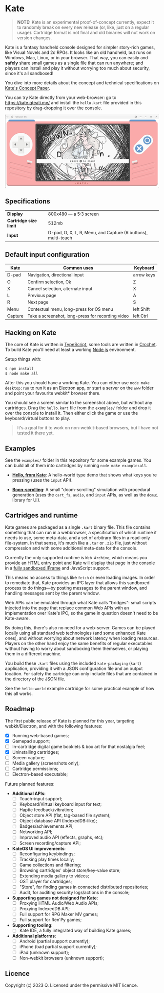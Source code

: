 # Kate

> **NOTE:** Kate is an experimental proof-of-concept currently, expect it to randomly break on every new release (or, like, just on a regular usage). Cartridge format is not final and old binaries will not work on version changes.

Kate is a fantasy handheld console designed for simpler story-rich games, like Visual Novels and 2d RPGs. It looks like an old handheld, but runs on Windows, Mac, Linux, or in your browser. That way, you can easily and **safely** share small games as a single file that can run anywhere; and players can install and play it without worrying too much about security, since it's all sandboxed!

You dive into more details about the concept and technical specifications on [Kate's Concept Paper](./CONCEPT.md).

You can try Kate directly from your web-browser: go to https://kate.qteati.me/ and install the `hello.kart` file provided in this repository by drag-dropping it over the console.

![](./docs/kate.png)

## Specifications

|                          |                                                               |
| ------------------------ | ------------------------------------------------------------- |
| **Display**              | 800x480 — a 5:3 screen                                        |
| **Cartridge size limit** | 512mb                                                         |
| **Input**                | D-pad, O, X, L, R, Menu, and Capture (6 buttons), multi-touch |

## Default input configuration

| **Kate** | **Common uses**                                   | **Keyboard** |
| -------- | ------------------------------------------------- | ------------ |
| D-pad    | Navigation, directional input                     | arrow keys   |
| O        | Confirm selection, Ok                             | Z            |
| X        | Cancel selection, alternate input                 | X            |
| L        | Previous page                                     | A            |
| R        | Next page                                         | S            |
| Menu     | Contextual menu, long-press for OS menu           | left Shift   |
| Capture  | Take a screenshot, long-press for recording video | left Ctrl    |

## Hacking on Kate

The core of Kate is written in [TypeScript](https://www.typescriptlang.org/), some tools are written in [Crochet](https://crochet.qteati.me/). To build Kate you'll need at least a working [Node.js](https://nodejs.org/en/) environment.

Setup things with:

```shell
$ npm install
$ node make all
```

After this you should have a working Kate. You can either use `node make desktop:run` to run it as an Electron app, or start a server on the `www` folder and point your favourite webkit\* browser there.

You should see a screen similar to the screenshot above, but without any cartridges. Drag the `hello.kart` file from the `examples/` folder and drop it over the console to install it. Then either click the game or use the keyboard/virtual buttons to play.

> It's a goal for it to work on non-webkit-based browsers, but I have not tested it there yet.

## Examples

See the `examples/` folder in this repository for some example games. You can build all of them into cartridges by running `node make example:all`.

- [**Hello, from Kate**](examples/hello-world/): A hello-world type demo that shows what keys you're pressing (uses the `input` API).

- [**Boon-scrolling**](examples/boon-scrolling/): A small "doom-scrolling" simulation with procedural generation (uses the `cart_fs`, `audio`, and `input` APIs, as well as the `domui` library for UI).

## Cartridges and runtime

Kate games are packaged as a single `.kart` binary file. This file contains something that can run in a webbrowser, a specification of which runtime it needs to use, some meta-data, and a set of arbitrary files in a read-only file-system. In that sense, it's much like a `.tar` or `.zip` file, just without compression and with some additional meta-data for the console.

Currently the only supported runtime is `Web Archive`, which means you provide an HTML entry point and Kate will display that page in the console in a [fully sandboxed IFrame](https://developer.mozilla.org/en-US/docs/Web/HTML/Element/iframe#attr-sandbox) and JavaScript support.

This means no access to things like `fetch` or even loading images. In order to remediate that, Kate provides an IPC layer that allows this sandboxed process to do things—by posting messages to the parent window, and handling messages sent by the parent window.

Web APIs can be emulated through what Kate calls "bridges": small scripts injected into the page that replace common Web APIs with an implementation over Kate's IPC, so the game in question doesn't need to be Kate-aware.

By doing this, there's also no need for a web-server. Games can be played locally using all standard web technologies (and some enhanced Kate ones), and without worrying about network latency when loading resources. Players on the other hand enjoy the same benefits of regular executables without having to worry about sandboxing them themselves, or playing them in a different machine.

You build these `.kart` files using the included `kate-packaging` (`kart`) application, providing it with a JSON configuration file and an output location. For safety the cartridge can only include files that are contained in the directory of the JSON file.

See the `hello-world` example cartridge for some practical example of how this all works.

## Roadmap

The first public release of Kate is planned for this year, targeting webkit/Electron, and with the following features:

- [x] Running web-based games;
- [x] Gamepad support;
- [ ] In-cartridge digital game booklets & box art for that nostalgia feel;
- [x] Uninstalling cartridges;
- [ ] Screen capture;
- [ ] Media gallery (screenshots only);
- [ ] Cartridge permissions;
- [ ] Electron-based executable;

Future planned features:

- **Additional APIs**:
  - [ ] Touch-input support;
  - [ ] Keyboard/Virtual keyboard input for text;
  - [ ] Haptic feedback/vibration;
  - [ ] Object store API (flat, tag-based file system);
  - [ ] Object database API (IndexedDB-like);
  - [ ] Badges/achievements API;
  - [ ] Networking API;
  - [ ] Improved audio API (effects, graphs, etc);
  - [ ] Screen recording/capture API;
- **KateOS UI improvements**:
  - [ ] Reconfiguring keybindings;
  - [ ] Tracking play times locally;
  - [ ] Game collections and filtering;
  - [ ] Browsing cartridges' object store/key-value store;
  - [ ] Extending media gallery to videos;
  - [ ] OST player for cartridges;
  - [ ] "Store", for finding games in connected distributed repositories;
  - [ ] Audit, for auditing security logs/actions in the console;
- **Supporting games not designed for Kate**:
  - [ ] Proxying HTML Audio/Web Audio APIs;
  - [ ] Proxying IndexedDB API;
  - [ ] Full support for RPG Maker MV games;
  - [ ] Full support for Ren'Py games;
- **Supporting tooling**:
  - [ ] Kate IDE, a fully integrated way of building Kate games;
- **Additional platforms**:
  - [ ] Android (partial support currently);
  - [ ] iPhone (bad partial support currently);
  - [ ] iPad (unknown support);
  - [ ] Non-webkit browsers (unknown support);

## Licence

Copyright (c) 2023 Q.
Licensed under the permissive MIT licence.
